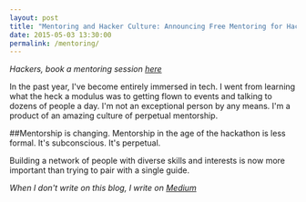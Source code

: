 ```yaml
---
layout: post
title: "Mentoring and Hacker Culture: Announcing Free Mentoring for Hackers!"
date: 2015-05-03 13:30:00
permalink: /mentoring/
---
```


_Hackers, book a mentoring session [here][hackerchat]_

In the past year, I've become entirely immersed in tech. I went from learning what the heck a modulus was to getting flown to events and talking to dozens of people a day. I'm not an exceptional person by any means. I'm a product of an amazing culture of perpetual mentorship.

##Mentorship is changing.
Mentorship in the age of the hackathon is less formal. It's subconscious. It's perpetual.

Building a network of people with diverse skills and interests is now more important than trying to pair with a single guide. 

_When I don't write on this blog, I write on [Medium][medium]_

[hackerchat]: http://ari.li/hackerchat
[tw]: http://twitter.com/imariari
[gh]: http://github.com/arirawr
[medium]: http://medium.com/@ariari